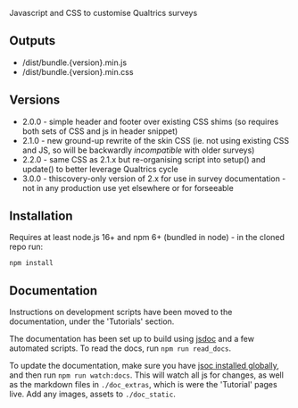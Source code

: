 Javascript and CSS to customise Qualtrics surveys

## Outputs

- /dist/bundle.{version}.min.js
- /dist/bundle.{version}.min.css

## Versions

- 2.0.0 - simple header and footer over existing CSS shims (so requires both sets of CSS and js in header snippet)
- 2.1.0 - new ground-up rewrite of the skin CSS (ie. not using existing CSS and JS, so will be backwardly _incompatible_ with older surveys)
- 2.2.0 - same CSS as 2.1.x but re-organising script into setup() and update() to better leverage Qualtrics cycle
- 3.0.0 - thiscovery-only version of 2.x for use in survey documentation - not in any production use yet elsewhere or for forseeable

## Installation

Requires at least node.js 16+ and npm 6+ (bundled in node) - in the cloned repo run:

```npm install ```

## Documentation

Instructions on development scripts have been moved to the documentation, under the 'Tutorials' section.

The documentation has been set up to build using [jsdoc](https://jsdoc.app) and a few automated scripts.  To read the docs, run `npm run read_docs`.

To update the documentation, make sure you have [jsoc installed globally](https://github.com/jsdoc/jsdoc#installation-and-usage),
and then run `npm run watch:docs`. This will watch all js for changes, as well as the markdown files in `./doc_extras`,
which is were the 'Tutorial' pages live.  Add any images, assets to `./doc_static`.
